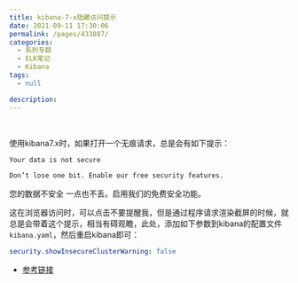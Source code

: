```yaml
---
title: kibana-7-x隐藏访问提示
date: 2021-09-11 17:30:06
permalink: /pages/433887/
categories:
  - 系列专题
  - ELK笔记
  - Kibana
tags:
  - null

description:
---
```


<br><ArticleTopAd></ArticleTopAd>


使用kibana7.x时，如果打开一个无痕请求，总是会有如下提示：

```bash
Your data is not secure

Don’t lose one bit. Enable our free security features.
```

您的数据不安全
一点也不丢。启用我们的免费安全功能。

这在浏览器访问时，可以点击不要提醒我，但是通过程序请求渲染截屏的时候，就总是会带着这个提示，相当有碍观瞻，此处，添加如下参数到kibana的配置文件 `kibana.yaml`，然后重启kibana即可：

```yaml
security.showInsecureClusterWarning: false
```

- [参考链接](https://discuss.elastic.co/t/hide-secure-your-data-for-free-with-elastic-message-programatically/258917)

<br><ArticleTopAd></ArticleTopAd>
